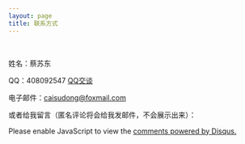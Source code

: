 ```yaml
---
layout: page
title: 联系方式
---
```


<br>

姓名：蔡苏东  

QQ：408092547  [QQ交谈](http://wpa.qq.com/msgrd?v=3&uin=408092547&site=qq&menu=yes) 

电子邮件：[caisudong@foxmail.com](mailto:caisudong@foxmail.com)  

或者给我留言（匿名评论将会给我发邮件，不会展示出来）：
<div id="disqus_thread"></div>
  <script> 
    var disqus_config = function () { 
      this.page.url = hieast.github.io; 
      // Replace PAGE_URL with your page's canonical URL variable 
      this.page.identifier = page.url;
      // Replace PAGE_IDENTIFIER with your page's unique identifier variable 
    }; 
    (function() { 
      var d = document, s = d.createElement('script');
      s.src = '//houshan.disqus.com/embed.js'; 
      s.setAttribute('data-timestamp', +new Date()); 
      (d.head || d.body).appendChild(s);
    })(); 
  </script> 
<noscript>Please enable JavaScript to view the <a href="https://disqus.com/?ref_noscript" rel="nofollow">comments powered by Disqus.</a></noscript>